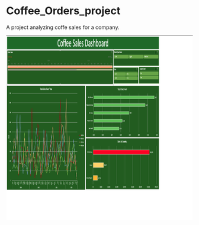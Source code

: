 # Coffee_Orders_project
 A project analyzing coffe sales for a company.


<img src="https://github.com/begindeveloper/Coffee_Orders_project/blob/main/coffeesalesDash.png" width="1600" height="500">

